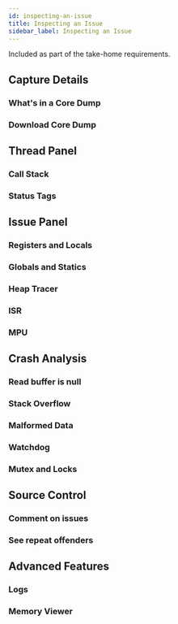 ```yaml
---
id: inspecting-an-issue
title: Inspecting an Issue
sidebar_label: Inspecting an Issue
---
```


Included as part of the take-home requirements.

## Capture Details

### What's in a Core Dump

### Download Core Dump

## Thread Panel

### Call Stack

### Status Tags

## Issue Panel

### Registers and Locals

### Globals and Statics

### Heap Tracer

### ISR

### MPU

## Crash Analysis

### Read buffer is null

### Stack Overflow

### Malformed Data

### Watchdog 

### Mutex and Locks

## Source Control

### Comment on issues

### See repeat offenders

## Advanced Features

### Logs

### Memory Viewer
